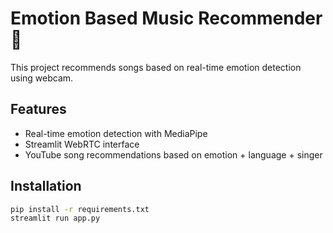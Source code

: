 # Emotion Based Music Recommender 🎵

This project recommends songs based on real-time emotion detection using webcam.

## Features
- Real-time emotion detection with MediaPipe
- Streamlit WebRTC interface
- YouTube song recommendations based on emotion + language + singer

## Installation
```bash
pip install -r requirements.txt
streamlit run app.py
